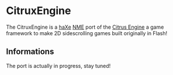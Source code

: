 CitruxEngine
============

The CitruxEngine is a [haXe](http://haxe.org/) [NME](http://www.haxenme.org/) port of the [Citrus Engine](http://citrusengine.com/) a game framework to make 2D sidescrolling games built originally in Flash!

Informations
------------
The port is actually in progress, stay tuned!